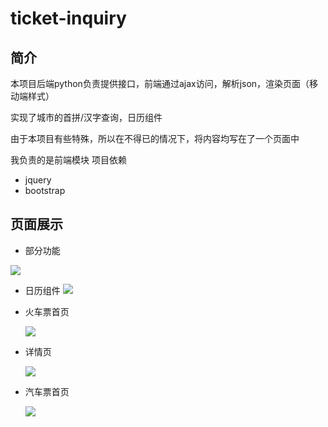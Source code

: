# ticket-inquiry

## 简介

本项目后端python负责提供接口，前端通过ajax访问，解析json，渲染页面（移动端样式）

实现了城市的首拼/汉字查询，日历组件

由于本项目有些特殊，所以在不得已的情况下，将内容均写在了一个页面中

我负责的是前端模块
项目依赖

- jquery
- bootstrap



## 页面展示



- 部分功能


![](https://ws1.sinaimg.cn/large/006PpBLogy1fys1v485yrg30ag0jm7wh.jpg)


- 日历组件
  ![](http://ww1.sinaimg.cn/large/006PpBLoly1g4kfo5vpjpj309o0jdt9g.jpg)


- 火车票首页

  ![](https://ws1.sinaimg.cn/large/006PpBLogy1fys1dmxbucj30ai0mnmxl.jpg)


- 详情页

  ![](https://ws1.sinaimg.cn/large/006PpBLogy1fys1dni7etj30ai0mjt9n.jpg)



- 汽车票首页

  ![](http://ww1.sinaimg.cn/large/006PpBLoly1g4kfqjfmjkj308g0gvdgr.jpg)
